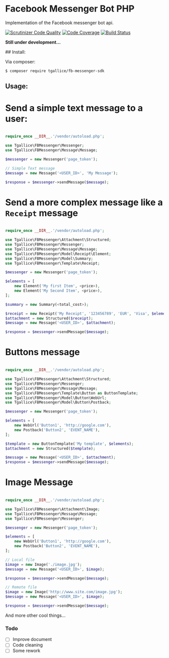Facebook Messenger Bot PHP
==========================

Implementation of the Facebook messenger bot api. 

[![Scrutinizer Code Quality](https://scrutinizer-ci.com/g/tgallice/fb-messenger-sdk/badges/quality-score.png?b=master)](https://scrutinizer-ci.com/g/tgallice/fb-messenger-sdk/?branch=master)
[![Code Coverage](https://scrutinizer-ci.com/g/tgallice/fb-messenger-sdk/badges/coverage.png?b=master)](https://scrutinizer-ci.com/g/tgallice/fb-messenger-sdk/?branch=master)
[![Build Status](https://travis-ci.org/tgallice/fb-messenger-sdk.svg?branch=master)](https://travis-ci.org/tgallice/fb-messenger-sdk)

**Still under development...**

## Install:

Via composer:

```
$ composer require tgallice/fb-messenger-sdk
```


## Usage:

# Send a simple text message to a user:


```php

require_once __DIR__.'/vendor/autoload.php';

use Tgallice\FBMessenger\Messenger;
use Tgallice\FBMessenger\Message\Message;

$messenger = new Messenger('page_token');

// Simple Text message
$message = new Message('<USER_ID>', 'My Message');

$response = $messenger->sendMessage($message);

```

# Send a more complex message like a `Receipt` message

```php

require_once __DIR__.'/vendor/autoload.php';

use Tgallice\FBMessenger\Attachment\Structured;
use Tgallice\FBMessenger\Messenger;
use Tgallice\FBMessenger\Message\Message;
use Tgallice\FBMessenger\Model\Receipt\Element;
use Tgallice\FBMessenger\Model\Summary;
use Tgallice\FBMessenger\Template\Receipt;

$messenger = new Messenger('page_token');

$elements = [
    new Element('My first Item', <price>),
    new Element('My Second Item', <price>),
];

$summary = new Summary(<total_cost>);

$receipt = new Receipt('My Receipt', '123456789', 'EUR', 'Visa', $elements, $summary);
$attachment = new Structured($receipt);
$message = new Message('<USER_ID>', $attachment);

$response = $messenger->sendMessage($message);

```

# Buttons message

```php

require_once __DIR__.'/vendor/autoload.php';

use Tgallice\FBMessenger\Attachment\Structured;
use Tgallice\FBMessenger\Messenger;
use Tgallice\FBMessenger\Message\Message;
use Tgallice\FBMessenger\Template\Button as ButtonTemplate;
use Tgallice\FBMessenger\Model\Button\WebUrl;
use Tgallice\FBMessenger\Model\Button\Postback;

$messenger = new Messenger('page_token');

$elements = [
    new WebUrl('Button1', 'http://google.com'),
    new Postback('Button2', 'EVENT_NAME'),
];

$template = new ButtonTemplate('My template', $elements);
$attachment = new Structured($template);

$message = new Message('<USER_ID>', $attachment);
$response = $messenger->sendMessage($message);

```

# Image Message


```php

require_once __DIR__.'/vendor/autoload.php';

use Tgallice\FBMessenger\Attachment\Image;
use Tgallice\FBMessenger\Message\Message;
use Tgallice\FBMessenger\Messenger;

$messenger = new Messenger('page_token');

$elements = [
    new WebUrl('Button1', 'http://google.com'),
    new Postback('Button2', 'EVENT_NAME'),
];

// Local file
$image = new Image('./image.jpg');
$message = new Message('<USER_ID>', $image);

$response = $messenger->sendMessage($message);

// Remote file
$image = new Image('http://www.site.com/image.jpg');
$message = new Message('<USER_ID>', $image);

$response = $messenger->sendMessage($message);

```

And more other cool things...

### Todo
- [ ] Improve document
- [ ] Code cleaning
- [ ] Some rework
